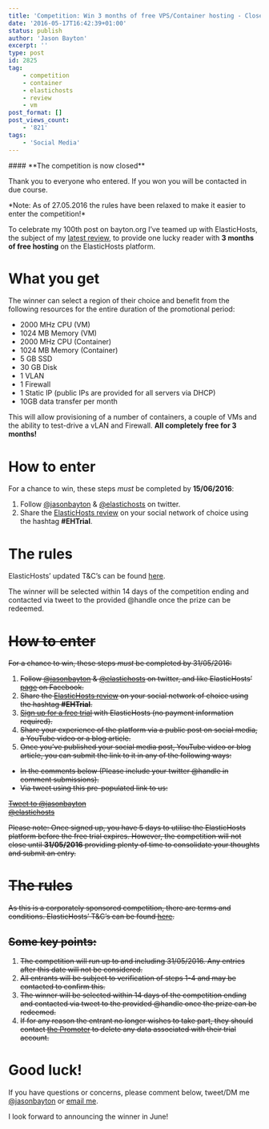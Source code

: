 ```yaml
---
title: 'Competition: Win 3 months of free VPS/Container hosting - Closed!'
date: '2016-05-17T16:42:39+01:00'
status: publish
author: 'Jason Bayton'
excerpt: ''
type: post
id: 2825
tag:
    - competition
    - container
    - elastichosts
    - review
    - vm
post_format: []
post_views_count:
    - '821'
tags:
    - 'Social Media'
---
```

<div class="callout callout-info">#### **The competition is now closed**

Thank you to everyone who entered. If you won you will be contacted in due course.

</div>*Note: As of 27.05.2016 the rules have been relaxed to make it easier to enter the competition!*

To celebrate my 100th post on bayton.org I’ve teamed up with ElasticHosts, the subject of my [latest review](/2016/05/elastichosts-review/), to provide one lucky reader with **3 months of free hosting** on the ElasticHosts platform.

What you get
============

The winner can select a region of their choice and benefit from the following resources for the entire duration of the promotional period:

- 2000 MHz CPU (VM)
- 1024 MB Memory (VM)
- 2000 MHz CPU (Container)
- 1024 MB Memory (Container)
- 5 GB SSD
- 30 GB Disk
- 1 VLAN
- 1 Firewall
- 1 Static IP (public IPs are provided for all servers via DHCP)
- 10GB data transfer per month

This will allow provisioning of a number of containers, a couple of VMs and the ability to test-drive a vLAN and Firewall. **All completely free for 3 months!**

How to enter
============

For a chance to win, these steps *must* be completed by **15/06/2016**:

1. Follow [@jasonbayton](//twitter.com/jasonbayton) &amp; [@elastichosts](//twitter.com/elastichosts) on twitter.
2. Share the [ElasticHosts review](/2016/05/elastichosts-review/) on your social network of choice using the hashtag **\#EHTrial**.

The rules
=========

ElasticHosts’ updated T&amp;C’s can be found [here](https://r2_worker.bayton.workers.dev/download/EHTermsConditions-updated.pdf).

The winner will be selected within 14 days of the competition ending and contacted via tweet to the provided @handle once the prize can be redeemed.

<del>How to enter</del>
=======================

<del>For a chance to win, these steps *must* be completed by 31/05/2016:</del>

1. <del>Follow [@jasonbayton](//twitter.com/jasonbayton) &amp; [@elastichosts](//twitter.com/elastichosts) on twitter, and like ElasticHosts’ [page](https://www.facebook.com/ElasticHosts) on Facebook.</del>
2. <del>Share the [ElasticHosts review](/2016/05/elastichosts-review/) on your social network of choice using the hashtag **\#EHTrial**.</del>
3. <del>[Sign up for a free trial](https://www.elastichosts.co.uk/free-trial/) with ElasticHosts (no payment information required).</del>
4. <del>Share your experience of the platform via a public post on social media, a YouTube video or a blog article.</del>
5. <del>Once you’ve published your social media post, YouTube video or blog article, you can submit the link to it in any of the following ways:</del>
  - <del>In the comments below (Please include your twitter @handle in comment submissions).</del>
  - <del>Via tweet using this pre-populated link to us:</del>

<del>[ Tweet to @jasonbayton  
@elastichosts](http://twitter.com/home?status=Hey%20@jasonbayton%20@elastichosts%20here's%20my%20competition%20entry:%20(link%20here))</del>

<del>Please note: Once signed up, you have 5 days to utilise the ElasticHosts platform before the free trial expires. However, the competition will not close until **31/05/2016** providing plenty of time to consolidate your thoughts and submit an entry.</del>

<del>The rules</del>
====================

<del>As this is a corporately sponsored competition, there are terms and conditions. ElasticHosts’ T&amp;C’s can be found [here](https://r2_worker.bayton.workers.dev/download/EHTermsConditions.pdf).</del>

<del>Some key points:</del>
---------------------------

1. <del>The competition will run up to and including 31/05/2016. Any entries after this date will not be considered.</del>
2. <del>All entrants will be subject to verification of steps 1-4 and may be contacted to confirm this.</del>
3. <del>The winner will be selected within 14 days of the competition ending and contacted via tweet to the provided @handle once the prize can be redeemed.</del>
4. <del>If for any reason the entrant no longer wishes to take part, they should contact [the Promoter](mailto:support@elastichosts.com) to delete any data associated with their trial account.</del>

Good luck!
==========

If you have questions or concerns, please comment below, tweet/DM me [@jasonbayton](//twitter.com/jasonbayton) or [email me](mailto:jason@bayton.org).

I look forward to announcing the winner in June!